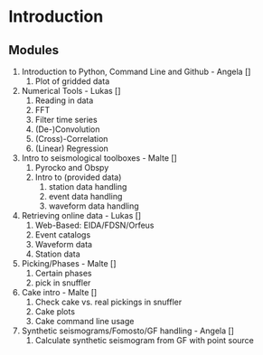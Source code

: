 # Introduction 

## Modules
1. Introduction to Python, Command Line and Github - Angela []
    1. Plot of gridded data
2. Numerical Tools - Lukas []
    1. Reading in data
    2. FFT
    3. Filter time series
    4. (De-)Convolution
    5. (Cross)-Correlation
    6. (Linear) Regression
3. Intro to seismological toolboxes - Malte []
    1. Pyrocko and Obspy
    2. Intro to (provided data)
        1. station data handling
        2. event data handling
        3. waveform data handling
4. Retrieving online data - Lukas []
    1. Web-Based: EIDA/FDSN/Orfeus
    2. Event catalogs
    3. Waveform data
    4. Station data
5. Picking/Phases - Malte []
    1. Certain phases
    2. pick in snuffler
6. Cake intro - Malte []
    1. Check cake vs. real pickings in snuffler
    2. Cake plots
    3. Cake command line usage
7. Synthetic seismograms/Fomosto/GF handling - Angela []
    1. Calculate synthetic seismogram from GF with point source
